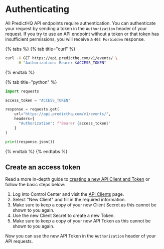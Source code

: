 # Authenticating

All PredictHQ API endpoints require authentication. You can authenticate your request by sending a token in the `Authorization` header of your request. If you try to use an API endpoint without a token or that token has insufficient permissions, you will receive a `403 Forbidden` response.

{% tabs %}
{% tab title="curl" %}
```bash
curl -X GET https://api.predicthq.com/v1/events/ \
     -H "Authorization: Bearer $ACCESS_TOKEN" 
```
{% endtab %}

{% tab title="python" %}
```python
import requests

access_token = "ACCESS_TOKEN"

response = requests.get(
    url="https://api.predicthq.com/v1/events/",
    headers={
      "Authorization": f"Bearer {access_token}"
    }
)

print(response.json())
```
{% endtab %}
{% endtabs %}

## Create an access token

Read a more in-depth guide to [creating a new API Client and Token](https://www.predicthq.com/support/how-to-create-an-api-token) or follow the basic steps below:

1. Log into Control Center and visit the [API Clients](https://control.predicthq.com/clients) page.
2. Select "New Client" and fill in the required information.
3. Make sure to keep a copy of your new Client Secret as this cannot be shown to you again.
4. Use the new Client Secret to create a new Token.
5. Make sure to keep a copy of your new API Token as this cannot be shown to you again.

Now you can use the new API Token in the `Authorization` header of your API requests.
